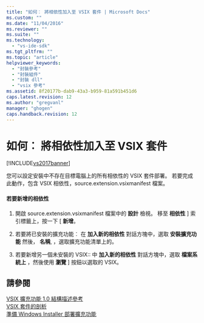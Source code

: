 ```yaml
---
title: "如何︰ 將相依性加入至 VSIX 套件 | Microsoft Docs"
ms.custom: ""
ms.date: "11/04/2016"
ms.reviewer: ""
ms.suite: ""
ms.technology: 
  - "vs-ide-sdk"
ms.tgt_pltfrm: ""
ms.topic: "article"
helpviewer_keywords: 
  - "封裝參考"
  - "封裝組件"
  - "封裝 dll"
  - "vsix 參考"
ms.assetid: 8f20177b-dab9-43a3-b959-81a591b451d6
caps.latest.revision: 12
ms.author: "gregvanl"
manager: "ghogen"
caps.handback.revision: 12
---
```

# 如何︰ 將相依性加入至 VSIX 套件
[!INCLUDE[vs2017banner](../code-quality/includes/vs2017banner.md)]

您可以設定安裝中不存在目標電腦上的所有相依性的 VSIX 套件部署。 若要完成此動作，包含 VSIX 相依性，source.extension.vsixmanifest 檔案。  
  
#### 若要新增的相依性  
  
1.  開啟 source.extension.vsixmanifest 檔案中的 **設計** 檢視。 移至 **相依性** \] 索引標籤上，按一下 \[ **新增**。  
  
2.  若要將已安裝的擴充功能︰ 在 **加入新的相依性** 對話方塊中，選取 **安裝擴充功能** 然後， **名稱**, ，選取擴充功能清單上的。  
  
3.  若要新增另一個未安裝的 VSIX:: 中 **加入新的相依性** 對話方塊中，選取 **檔案系統上** ，然後使用 **瀏覽** \] 按鈕以選取的 VSIX。  
  
## 請參閱  
 [VSIX 擴充功能 1.0 結構描述參考](http://msdn.microsoft.com/zh-tw/76e410ec-b1fb-4652-ac98-4a4c52e09a2b)   
 [VSIX 套件的剖析](../extensibility/anatomy-of-a-vsix-package.md)   
 [準備 Windows Installer 部署擴充功能](../extensibility/preparing-extensions-for-windows-installer-deployment.md)